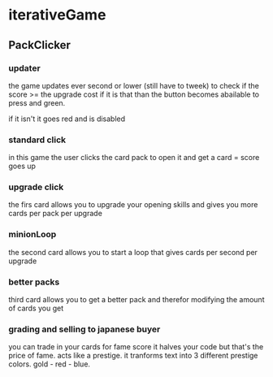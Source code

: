 # iterativeGame
## PackClicker

### updater
the game updates ever second or lower (still have to tweek) to check if the score >= the upgrade cost
if it is that than the button becomes abailable to press and green.

if it isn't it goes red and is disabled

### standard click
in this game the user clicks the card pack to open it and get a card = score goes up

### upgrade click
the firs card allows you to upgrade your opening skills and gives you more cards per pack per upgrade

### minionLoop
the second card allows you to start a loop that gives cards per second per upgrade

### better packs
third card allows you to get a better pack and therefor modifying the amount of cards you get

### grading and selling to japanese buyer
you can trade in your cards for fame score
it halves your code but that's the price of fame.
acts like a prestige. it tranforms text into 3 different prestige colors. gold - red - blue.

